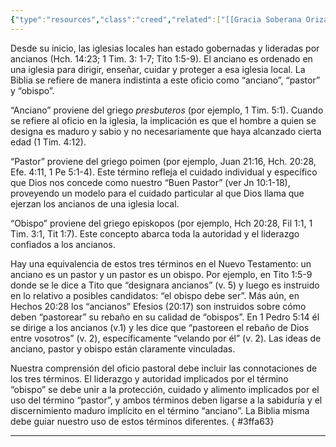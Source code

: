 ```yaml
---
{"type":"resources","class":"creed","related":["[[Gracia Soberana Orizaba]]","[[Teología de Gracia Soberana Orizaba]]","[[Ministerio Pastoral]]"],"dg-publish":true,"permalink":"/programas-y-ministerios/gracia-soberana-orizaba/identidad-y-teologia/libro-de-gobierno/2-1-bases-biblicas-para-el-oficio-de-anciano/","dgPassFrontmatter":true}
---
```




Desde su inicio, las iglesias locales han estado gobernadas y lideradas por ancianos (Hch. 14:23; 1 Tim. 3: 1-7; Tito 1:5-9). El anciano es ordenado en una iglesia para dirigir, enseñar, cuidar y proteger a esa iglesia local. La Biblia se refiere de manera indistinta a este oficio como “anciano”, “pastor” y “obispo”.

“Anciano” proviene del griego *presbuteros* (por ejemplo, 1 Tim. 5:1). Cuando se refiere al oficio en la iglesia, la implicación es que el hombre a quien se designa es maduro y sabio y no necesariamente que haya alcanzado cierta edad (1 Tim. 4:12). 

“Pastor” proviene del griego poimen (por ejemplo, Juan 21:16, Hch. 20:28, Efe. 4:11, 1 Pe 5:1-4). Este término refleja el cuidado individual y específico que Dios nos concede como nuestro “Buen Pastor” (ver Jn 10:1-18), proveyendo un modelo para el cuidado particular al que Dios llama que ejerzan los ancianos de una iglesia local. 

“Obispo” proviene del griego episkopos (por ejemplo, Hch 20:28, Fil 1:1, 1 Tim. 3:1, Tit 1:7). Este concepto abarca toda la autoridad y el liderazgo confiados a los ancianos. 

Hay una equivalencia de estos tres términos en el Nuevo Testamento: un anciano es un pastor y un pastor es un obispo. Por ejemplo, en Tito 1:5-9 donde se le dice a Tito que “designara ancianos” (v. 5) y luego es instruido en lo relativo a posibles candidatos: “el obispo debe ser”. Más aún, en Hechos 20:28 los “ancianos” Efesios (20:17) son instruidos sobre cómo deben “pastorear” su rebaño en su calidad de “obispos”. En 1 Pedro 5:14 él se dirige a los ancianos (v.1) y les dice que “pastoreen el rebaño de Dios entre vosotros” (v. 2), específicamente “velando por él” (v. 2). Las ideas de anciano, pastor y obispo están claramente vinculadas. 

Nuestra comprensión del oficio pastoral debe incluir las connotaciones de los tres términos. El liderazgo y autoridad implicados por el término “obispo” se debe unir a la protección, cuidado y alimento implicados por el uso del término “pastor”, y ambos términos deben ligarse a la sabiduría y el discernimiento maduro implícito en el término “anciano”. La Biblia misma debe guiar nuestro uso de estos términos diferentes.
{ #3ffa63}


---
